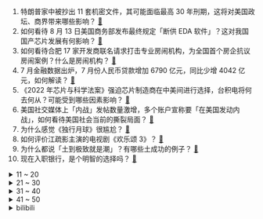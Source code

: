 1. 特朗普家中被抄出 11 套机密文件，其可能面临最高 30 年刑期，这将对美国政坛、商界带来哪些影响？ [:link:](https://www.zhihu.com/question/548217039)
2. 如何看待 8 月 13 日美国商务部发布最终规定「断供 EDA 软件」？这对我国国产芯片发展有何影响？ [:link:](https://www.zhihu.com/question/548263770)
3. 如何看待合肥 17 家开发商联名请求打击专业房闹机构，为全国首个房企抗议房闹案例？什么是房闹机构？ [:link:](https://www.zhihu.com/question/548194501)
4. 7 月金融数据出炉，7 月份人民币贷款增加 6790 亿元，同比少增 4042 亿元，如何解读？ [:link:](https://www.zhihu.com/question/548141846)
5. 《2022 年芯片与科学法案》强迫芯片制造商在中美间进行选择，台积电将何去何从？可能受到哪些因素影响？ [:link:](https://www.zhihu.com/question/548254475)
6. 美国社交媒体上「内战」发帖数量激增，多个账户宣称要「在美国发动内战」，如何看待美国社会当前的撕裂局面？ [:link:](https://www.zhihu.com/question/548197431)
7. 为什么感觉《独行月球》很尴尬？ [:link:](https://www.zhihu.com/question/546119344)
8. 如何评价江疏影主演的电视剧《欢乐颂 3》？ [:link:](https://www.zhihu.com/question/59711869)
9. 为什么都说「土到极致就是潮」？有哪些土成功的例子？ [:link:](https://www.zhihu.com/question/295264922)
10. 现在入职银行，是个明智的选择吗？ [:link:](https://www.zhihu.com/question/474440365)
<details>
<summary>11 ~ 20</summary>

11. 为什么化学方程式总是那么巧，就配的平? [:link:](https://www.zhihu.com/question/547964660)
12. 辽宁一男子市场买 7.4 斤螃蟹实则 4.6 斤，商户被罚款 3 万，此举起到了哪些警示作用？ [:link:](https://www.zhihu.com/question/548244968)
13. 暑假将过去一半，小学生不爱完成老师布置的作业，怎么办？ [:link:](https://www.zhihu.com/question/478253914)
14. 四川彭州龙门山镇龙漕沟突发洪水，官方通报「未撤离游客被卷入山洪」，如何避免类似事件发生？ [:link:](https://www.zhihu.com/question/548267895)
15. 为什么超市工资那么低还能招到人？ [:link:](https://www.zhihu.com/question/542045293)
16. 家长给孩子花 200 万抽奥特曼卡仍没集齐，有公司靠卖奥特曼卡片年入 4100 万，哪些信息值得关注？ [:link:](https://www.zhihu.com/question/547829554)
17. 如何看待今年IC行业秋招悲观的情况？ [:link:](https://www.zhihu.com/question/547084181)
18. 网传南京苏州无锡调整二套房首付比例，不低于 30%，三地政务热线均回复未收到相关政策，具体情况如何？ [:link:](https://www.zhihu.com/question/548251248)
19. 怎么样可以找到一起玩steam的女性朋友? [:link:](https://www.zhihu.com/question/517026963)
20. 苏州 2023 年可坐地铁到上海，这将对相关人群带来哪些利好？ [:link:](https://www.zhihu.com/question/548043238)
</details>
<details>
<summary>21 ~ 30</summary>

21. 特朗普称奥巴马也带走了机密文件，美国国家档案馆证实奥巴马没有，还有哪些信息值得关注？ [:link:](https://www.zhihu.com/question/548208662)
22. 努力攒钱还是及时享乐？ [:link:](https://www.zhihu.com/question/546463334)
23. 网传河南禹州烟草局缉私队员遭驾车冲撞拖行后离世，当地回应「肇事者落网」，他将面临哪些法律处罚？ [:link:](https://www.zhihu.com/question/548237728)
24. 当一个文明能够建造戴森球，那这个文明还需要戴森球吗？ [:link:](https://www.zhihu.com/question/477064099)
25. 22-23 赛季英超布伦特福德 VS 曼联，如何评价这场比赛？ [:link:](https://www.zhihu.com/question/548299673)
26. 如何评价《这！就是街舞》第五季第一期？ [:link:](https://www.zhihu.com/question/548202914)
27. 如何评价《三国杀online》的新神将神孙权? [:link:](https://www.zhihu.com/question/548120694)
28. 合肥一宝马车门把手被「热化了」，4S 店回应「6 年以上的老款宝马车好多都出现这个问题」，你怎么看？ [:link:](https://www.zhihu.com/question/548039754)
29. 女子被家暴 4 年 2 次鼓膜穿孔要求丈夫道歉，家暴后没有第一时间报警应如何取证？如何从法律角度分析？ [:link:](https://www.zhihu.com/question/548215269)
30. 大学生一个月生活费2000，买500～600的T恤合适吗？ [:link:](https://www.zhihu.com/question/405179307)
</details>
<details>
<summary>31 ~ 40</summary>

31. 如何评价电视剧《苍兰诀》? [:link:](https://www.zhihu.com/question/547419899)
32. 你们是如何完成转行的？ [:link:](https://www.zhihu.com/question/440581066)
33. 英语母语者的语言压力是否远大于汉语母语者？ [:link:](https://www.zhihu.com/question/547928974)
34. 面向对象中的继承真的几乎“一无是处”吗？ [:link:](https://www.zhihu.com/question/547885140)
35. 王一博在《冰雨火》里的表现如何？ [:link:](https://www.zhihu.com/question/547999012)
36. 为什么感觉「鲜牛奶」比「牛奶」更好喝？ [:link:](https://www.zhihu.com/question/547570915)
37. 重点高中普通班和次重点高中重点班怎么选？ [:link:](https://www.zhihu.com/question/547069011)
38. 读书太过功利，读书的目的究竟是什么？ [:link:](https://www.zhihu.com/question/547045412)
39. 知情人士称 FBI 搜查特朗普庄园目的之一是寻找核武器相关机密文件，还有哪些信息值得关注？ [:link:](https://www.zhihu.com/question/548043620)
40. AirPods 为什么是无线蓝牙耳机领域的时代领先者？ [:link:](https://www.zhihu.com/question/318336250)
</details>
<details>
<summary>41 ~ 50</summary>

41. 美国国会众议院投票通过通胀削减法案，将拨款用于能源安全、气候投资等方面，这会带来哪些影响？ [:link:](https://www.zhihu.com/question/548187307)
42. 欧洲中世纪该不该被称为黑暗时代？ [:link:](https://www.zhihu.com/question/22721673)
43. 预制菜越来越火，对于你来说意味着什么？ [:link:](https://www.zhihu.com/question/542994379)
44. 爱马仕新款自行车卖 16.5 万，客服称「上海线下门店已售罄，后续会从法国来货」，这款自行车为何抢手？ [:link:](https://www.zhihu.com/question/548000041)
45. 美国《芯片与科学法案》并未准确定义先进制程的范围，这意味着什么？先进制程和成熟制程的界定标准是什么？ [:link:](https://www.zhihu.com/question/548255299)
46. 四川彭州山洪已致 7 人遇难，目前救援情况如何？ [:link:](https://www.zhihu.com/question/548310962)
47. 中国男排 3 比 2 力挫韩国男排，时隔 6 年挺进亚洲杯决赛，如何评价中国男排的表现？ [:link:](https://www.zhihu.com/question/548282547)
48. 谁能告诉我读书的意义到底是什么? [:link:](https://www.zhihu.com/question/536898696)
49. 2022 LPL 夏季赛AL 0:2 TES，如何评价这场比赛？ [:link:](https://www.zhihu.com/question/548271182)
50. 尝试去做全职交易，每天都感觉很崩溃，该怎么办？ [:link:](https://www.zhihu.com/question/548151654)
</details><details>
<summary>bilibili</summary>

1. 《崩坏3》动画短片「因你而在的故事」 [:link:](//www.bilibili.com/video/BV1fY4y1F7GL)
2. 【何同学】我做了一个自己打字的键盘... [:link:](//www.bilibili.com/video/BV1W14y1b7Mq)
3. 一开始我以为他是作家，最后我发现，他是真正的“作家”！生活的诗人！ [:link:](//www.bilibili.com/video/BV1eN4y157J1)
4. 《原神》须弥CM短片 [:link:](//www.bilibili.com/video/BV1JN4y157MU)
5. 【谭谈交通】：生活击倒我，但没有击败：“只要有一口气在，人就要好好活” [:link:](//www.bilibili.com/video/BV1pN4y1G7fG)
6. 再不多做梦，就要长大了！ [:link:](//www.bilibili.com/video/BV1GU4y1C7vm)
7. 【散人】国产民俗恐怖《纸嫁衣4》 红丝缠，情难解（完结共5P） [:link:](//www.bilibili.com/video/BV1jT411A7c6)
8. 【亮记生物鉴定】网络热传生物鉴定42 [:link:](//www.bilibili.com/video/BV1ZG4y1Y7Cc)
9. 《水煮肉片》无辣不欢小伙伴们的福利！ [:link:](//www.bilibili.com/video/BV1C14y1t7MD)
10. 【8K】航拍，但是是直升机！ [:link:](//www.bilibili.com/video/BV1w14y1b7XC)
<details>
<summary>11 ~ 20</summary>

11. 不敢信！瘦小的湖南妹子居然被辣哭了！ [:link:](//www.bilibili.com/video/BV1qg411k7Cp)
12. 【TF家族】《2022TF家族夏季运动会纪录片——凝聚》 [:link:](//www.bilibili.com/video/BV1nW4y1Y73B)
13. 你的快递是这么丢的！ [:link:](//www.bilibili.com/video/BV1zg411k7sa)
14. 军情六处创始人为啥要锯子剌大腿？【硬核狠人37】 [:link:](//www.bilibili.com/video/BV1cY4y1A7kj)
15. PS后期教程—酷炫涂鸦一秒匹配透视！ [:link:](//www.bilibili.com/video/BV1aN4y1579H)
16. 怪我，身手太好了 [:link:](//www.bilibili.com/video/BV1uG4y1e7ZF)
17. 小潮team辩论赛2【杜海皇】 [:link:](//www.bilibili.com/video/BV1AG4y1a7Ww)
18. 好久没剪女生头发了… [:link:](//www.bilibili.com/video/BV16g411k7XR)
19. 女人，你拿什么跟我比！ [:link:](//www.bilibili.com/video/BV1x14y1b72c)
20. 我女朋友是迪拜公主 [:link:](//www.bilibili.com/video/BV14S4y1s7SU)
</details>
<details>
<summary>21 ~ 30</summary>

21. 《无 缝 衔 接》 [:link:](//www.bilibili.com/video/BV1hS4y1s7u8)
22. ''策划眼里的元歌'' [:link:](//www.bilibili.com/video/BV1NG4y1e7Yu)
23. 因为是中医，很多人刷到我就划走了，很多人甚至不知道中医可以治疗各种结节、息肉、胃肠疾病！ [:link:](//www.bilibili.com/video/BV1uY4y1c7vz)
24. 你要写洛阳，就不能只写洛阳 [:link:](//www.bilibili.com/video/BV1FV4y1477g)
25. 做遵纪守法的好公民 [:link:](//www.bilibili.com/video/BV1kF411w719)
26. 《明日方舟》EP - All hail Savior! [:link:](//www.bilibili.com/video/BV1714y1b7cm)
27. 【医案寻踪】中国人90%不适合喝牛奶？探索过程中我发现了不为人知的秘密... [:link:](//www.bilibili.com/video/BV1hY4y1c7pA)
28. 扬子鳄本是世界独有的鳄中建筑师 ，怎么被营销号黑到只会吃雪饼了？ [:link:](//www.bilibili.com/video/BV19F411w78z)
29. 【猛男版】叮叮当当舞 怎么跟别人的不一样？ [:link:](//www.bilibili.com/video/BV1iN4y1G7dn)
30. 搭档没了，但是瘦了！ [:link:](//www.bilibili.com/video/BV1rF411w7QF)
</details>
<details>
<summary>31 ~ 40</summary>

31. 当老板在超市养猫，每天不同顾客反应太搞笑，猫:我就是被你们气胖的 [:link:](//www.bilibili.com/video/BV1wY4y1A7Th)
32. 丁 泽 仁 统 治 K P O P [:link:](//www.bilibili.com/video/BV1bU4y1e7kq)
33. 【俄罗斯街拍P28】优雅与年龄无关 | Semkavkvadrate [:link:](//www.bilibili.com/video/BV1td4y1K7iJ)
34. 超管に駆ける [:link:](//www.bilibili.com/video/BV16G41187iU)
35. 【火焰醉剑】爆肝32小时，总于让我悟出了火焰醉剑！ [:link:](//www.bilibili.com/video/BV1YF411w753)
36. 狗头吧克星！折磨程度999%！LOL最低胜率折磨王！【垃圾英雄拯救计划】 [:link:](//www.bilibili.com/video/BV1mB4y1t7fe)
37. 真的有人吃这玩意吗？？？！！！ [:link:](//www.bilibili.com/video/BV1qU4y1e7uP)
38. 反猫德联盟势力已经完全渗透到我猫德学院 [:link:](//www.bilibili.com/video/BV1GT411A7ro)
39. 踏着七色的云彩来娶你！【BUG快乐阴人流#7】 [:link:](//www.bilibili.com/video/BV1tg411y7sp)
40. 这栋大楼住的全是变态！我要搬家！ [:link:](//www.bilibili.com/video/BV1ea411P7jg)
</details>
<details>
<summary>41 ~ 50</summary>

41. 我家里进坏人了！怎么办？在线等，很急！ [:link:](//www.bilibili.com/video/BV1nV4y14774)
42. 镜子蛮好的就是有点费脖子 [:link:](//www.bilibili.com/video/BV1RG4y1Y75e)
43. 时隔多月未见，漠叔回村大家喜极而泣 [:link:](//www.bilibili.com/video/BV1cv4y1c7uj)
44. 如何优雅的暗示媳妇儿回娘家？ [:link:](//www.bilibili.com/video/BV1wS4y1x7aC)
45. 【鉴定网络热门同款视频】凌晨三点有8265个老人被赶出家门 [:link:](//www.bilibili.com/video/BV1rT411L7Ua)
46. 试用期被辞退？这四笔钱你可别放弃！试用期快要转正时被辞退有什么补偿可以拿？#星计划# [:link:](//www.bilibili.com/video/BV18v4y1F7ck)
47. 你不是我的《MAMA》，你是我唯一的怒那 [:link:](//www.bilibili.com/video/BV14U4y1C7dA)
48. 帅小伙自制巴斯克蛋糕，简单到直呼有手就行！ [:link:](//www.bilibili.com/video/BV1AV4y147fK)
49. 打开前请先降低音量哦！！ [:link:](//www.bilibili.com/video/BV1cB4y167B8)
50. 【全明星出海】废土之海 [:link:](//www.bilibili.com/video/BV1ud4y1K7GF)
</details>
<details>
<summary>51 ~ 60</summary>

51. 局长觉醒 —— 「命运相连，狂欢开启  」 [:link:](//www.bilibili.com/video/BV1Md4y1m76y)
52. 这不是喜剧！是抓捕毒贩现场 [:link:](//www.bilibili.com/video/BV1CS4y1s7az)
53. “谁说占领道德高地的就是正义？” [:link:](//www.bilibili.com/video/BV1Jg411k7hp)
54. 在德国摆摊推广中国烧烤，佩枪警察叫我停！路人还想学中文呢～ [:link:](//www.bilibili.com/video/BV1NY4y1A7PU)
55. 超平坦+惊变100天UP主接力生存【第一位】 [:link:](//www.bilibili.com/video/BV14N4y1G7LS)
56. 《你 很 拽 啊？》 [:link:](//www.bilibili.com/video/BV1aG41187D6)
57. 狗子：请你像只猫！！！ [:link:](//www.bilibili.com/video/BV1UF411w7Vh)
58. 没人能拒绝贴贴睡 但是 [:link:](//www.bilibili.com/video/BV1yg411k75L)
59. 御风 [:link:](//www.bilibili.com/video/BV1mW4y1a7gE)
60. 二 次 元 获 得 百 万 粉 牌 [:link:](//www.bilibili.com/video/BV17Y4y1A7jY)
</details>
<details>
<summary>61 ~ 70</summary>

61. 猫咪强制爱 [:link:](//www.bilibili.com/video/BV1QU4y1k7Ks)
62. 痛 太痛了 [:link:](//www.bilibili.com/video/BV15N4y1578S)
63. 《商业鬼才》 [:link:](//www.bilibili.com/video/BV1UB4y1t7fJ)
64. 无菌蛋是智商税吗？ [:link:](//www.bilibili.com/video/BV1FS4y1x7gq)
65. 荷花酥惊掉英国婆婆下巴！这么漂亮的花是用来吃的？？ [:link:](//www.bilibili.com/video/BV1VW4y1h7vH)
66. 这才是国服关羽的进厂，全体目光向我看齐！【高燃集锦70期】 [:link:](//www.bilibili.com/video/BV1fB4y157yR)
67. 《纸嫁衣4红丝缠》主题曲《道不得经》 [:link:](//www.bilibili.com/video/BV1pW4y1h75V)
68. 见证历史！中央台发出史上首个高温红色预警，大范围超强酷热进入压轴熔炉阶段 [:link:](//www.bilibili.com/video/BV13V4y147n8)
69. 星巴克时代的落幕！【还愿挑战ep12-星巴克】 [:link:](//www.bilibili.com/video/BV1eN4y1G77y)
70. 【明日方舟】“理想城：长夏狂欢季”IC-1~9平民全关卡低配攻略（含EX突袭）！阵容平民+低练度+语音详解的愉悦攻略！《明日方舟》|魔法Zc目录 [:link:](//www.bilibili.com/video/BV1bN4y1G7F5)
</details>
<details>
<summary>71 ~ 80</summary>

71. 以 负 之 名，整 顿 食 场 [:link:](//www.bilibili.com/video/BV1cv4y1c7gG)
72. 没有丑男生  只有懒男生 [:link:](//www.bilibili.com/video/BV1Gd4y1m7nw)
73. 原神音乐全球好评?国人骄傲作曲家陈致逸丨BGM之神丨HOPICO [:link:](//www.bilibili.com/video/BV1WY4y1c7Wx)
74. 火鸡面甘蔗汁绝配组合 [:link:](//www.bilibili.com/video/BV1Pv4y1c7eo)
75. 当你的老婆萨勒芬妮开始⚡️叮叮当当⚡️ 【夜喵】 [:link:](//www.bilibili.com/video/BV14Y4y1c7L3)
76. 【原神】3.0前瞻直播终于来了！大伟哥亲自上阵，300原石不要忘记领！ [:link:](//www.bilibili.com/video/BV1TT411A79G)
77. Shadow Of The Sun  (cover） [:link:](//www.bilibili.com/video/BV1414y1b7zc)
78. 【原神夜店风】可 爱 女 人～ [:link:](//www.bilibili.com/video/BV16T411L71F)
79. “iPhone 14 Pro开箱上手：真漂亮！” [:link:](//www.bilibili.com/video/BV1bB4y157GZ)
80. 大家好，我是Reol，今天正式入驻B站啦，以后请多多关照~ [:link:](//www.bilibili.com/video/BV1sN4y157UF)
</details>
<details>
<summary>81 ~ 90</summary>

81. 当疆域阿力木遇到网络热门营销号 [:link:](//www.bilibili.com/video/BV1Dv4y1F7pt)
82. 开摆、抄袭、烂活儿不断，它真没救了？《中国小品群英汇》下 [:link:](//www.bilibili.com/video/BV1iP411L7Du)
83. 帮盗月社沐上减掉12斤，顿顿外卖，大鱼大肉，喜笑颜开 [:link:](//www.bilibili.com/video/BV1Fd4y1o7ge)
84. 那晚散步的路上对着这个曾经幻想过9999次的画面发了好久的呆。 [:link:](//www.bilibili.com/video/BV1ag411k7i6)
85. 你的原神太假了？再说假我扔鞋子了！！！ [:link:](//www.bilibili.com/video/BV1sU4y1C7jr)
86. 不会真的有人在B站看恋综吧？！ [:link:](//www.bilibili.com/video/BV1FW4y1h7qZ)
87. 鉴定网络热门艺术（25） [:link:](//www.bilibili.com/video/BV1St4y1g7w7)
88. 换地图了，兄弟们 [:link:](//www.bilibili.com/video/BV1oT411w7jq)
89. 这是你们逼我的！! [:link:](//www.bilibili.com/video/BV1nV4y147Wy)
90. 羊爱洗澡 肉质好好 [:link:](//www.bilibili.com/video/BV1kB4y157fS)
</details>
<details>
<summary>91 ~ 100</summary>

91. 延安突查肯德基（全长29分零7秒） [:link:](//www.bilibili.com/video/BV1mW4y1a7m3)
92. 窑坝街毛血旺  厨子探店¥226 [:link:](//www.bilibili.com/video/BV1Vd4y1K7Qi)
93. 能量守恒问题 [:link:](//www.bilibili.com/video/BV1nT411A7M7)
94. 我们看到的只是它蹭对了好心人，看不到的是蹭错了多少双腿，多少无情，就像当年的千寻，以为蹭一下就有好吃的 [:link:](//www.bilibili.com/video/BV1mB4y1t7V4)
95. 你这背景确实是假的 [:link:](//www.bilibili.com/video/BV1nG4y1Y7rN)
96. 虽然有点扫兴，可是我还的说！各位小伙伴得抓紧写作业了啊！ [:link:](//www.bilibili.com/video/BV1KB4y1L7Qw)
97. 【不止游戏】国际象棋的“皇后”为什么那么强？ [:link:](//www.bilibili.com/video/BV1od4y1A7pd)
98. 【基德】史上最神秘天体！宇宙大爆炸竟然是白洞？ [:link:](//www.bilibili.com/video/BV1vP411L7o7)
99. 性   别   大   转   换 ！！！ [:link:](//www.bilibili.com/video/BV1z14y1b7z2)
100. ⚡看爷用原神全五十一位角色给你耍个把戏⚡ [:link:](//www.bilibili.com/video/BV1pN4y1G7tX)
</details></details>